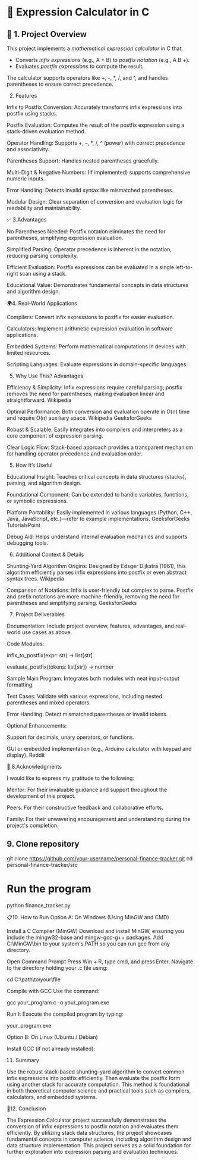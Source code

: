# 🧮 Expression Calculator in C

## 📄 1. Project Overview

This project implements a *mathematical expression calculator* in C that:

- Converts *infix expressions* (e.g., A + B) to *postfix notation* (e.g., A B +).
- Evaluates *postfix expressions* to compute the result.

The calculator supports operators like +, -, *, /, and ^, and handles parentheses to ensure correct precedence.


2. Features

Infix to Postfix Conversion: Accurately transforms infix expressions into postfix using stacks.

Postfix Evaluation: Computes the result of the postfix expression using a stack-driven evaluation method.

Operator Handling: Supports +, –, *, /, ^ (power) with correct precedence and associativity.

Parentheses Support: Handles nested parentheses gracefully.

Multi-Digit & Negative Numbers: (If implemented) supports comprehensive numeric inputs.

Error Handling: Detects invalid syntax like mismatched parentheses.

Modular Design: Clear separation of conversion and evaluation logic for readability and maintainability.

✅ 3.Advantages

No Parentheses Needed: Postfix notation eliminates the need for parentheses, simplifying expression evaluation.

Simplified Parsing: Operator precedence is inherent in the notation, reducing parsing complexity.

Efficient Evaluation: Postfix expressions can be evaluated in a single left-to-right scan using a stack.

Educational Value: Demonstrates fundamental concepts in data structures and algorithm design.

🌍4. Real-World Applications

Compilers: Convert infix expressions to postfix for easier evaluation.

Calculators: Implement arithmetic expression evaluation in software applications.

Embedded Systems: Perform mathematical computations in devices with limited resources.

Scripting Languages: Evaluate expressions in domain-specific languages.


5. Why Use This? Advantages

Efficiency & Simplicity: Infix expressions require careful parsing; postfix removes the need for parentheses, making evaluation linear and straightforward. 
Wikipedia

Optimal Performance: Both conversion and evaluation operate in O(n) time and require O(n) auxiliary space. 
Wikipedia
GeeksforGeeks

Robust & Scalable: Easily integrates into compilers and interpreters as a core component of expression parsing.

Clear Logic Flow: Stack-based approach provides a transparent mechanism for handling operator precedence and evaluation order.


5. How It’s Useful

Educational Insight: Teaches critical concepts in data structures (stacks), parsing, and algorithm design.

Foundational Component: Can be extended to handle variables, functions, or symbolic expressions.

Platform Portability: Easily implemented in various languages (Python, C++, Java, JavaScript, etc.)—refer to example implementations. 
GeeksforGeeks
TutorialsPoint

Debug Aid: Helps understand internal evaluation mechanics and supports debugging tools.

6. Additional Context & Details

Shunting‑Yard Algorithm Origins: Designed by Edsger Dijkstra (1961), this algorithm efficiently parses infix expressions into postfix or even abstract syntax trees. 
Wikipedia

Comparison of Notations: Infix is user-friendly but complex to parse. Postfix and prefix notations are more machine-friendly, removing the need for parentheses and simplifying parsing. 
GeeksforGeeks

7. Project Deliverables

Documentation: Include project overview, features, advantages, and real-world use cases as above.

Code Modules:

infix_to_postfix(expr: str) -> list[str]

evaluate_postfix(tokens: list[str]) -> number

Sample Main Program: Integrates both modules with neat input-output formatting.

Test Cases: Validate with various expressions, including nested parentheses and mixed operators.

Error Handling: Detect mismatched parentheses or invalid tokens.

Optional Enhancements:

Support for decimals, unary operators, or functions.

GUI or embedded implementation (e.g., Arduino calculator with keypad and display). 
Reddit

🧾 8.Acknowledgments

I would like to express my gratitude to the following:

Mentor: For their invaluable guidance and support throughout the development of this project.

Peers: For their constructive feedback and collaborative efforts.

Family: For their unwavering encouragement and understanding during the project's completion.


## 9. Clone repository
git clone https://github.com/your-username/personal-finance-tracker.git
cd personal-finance-tracker/src

# Run the program
python finance_tracker.py


📋10. How to Run
Option A: On Windows (Using MinGW and CMD)

Install a C Compiler (MinGW)
Download and install MinGW, ensuring you include the mingw32-base and mingw-gcc-g++ packages. Add C:\MinGW\bin to your system's PATH so you can run gcc from any directory.

Open Command Prompt
Press Win + R, type cmd, and press Enter. Navigate to the directory holding your .c file using:

cd C:\path\to\your\file


Compile with GCC
Use the command:

gcc your_program.c -o your_program.exe


Run It
Execute the compiled program by typing:

your_program.exe

Option B: On Linux (Ubuntu / Debian)

Install GCC (if not already installed):



11. Summary

Use the robust stack-based shunting-yard algorithm to convert common infix expressions into postfix efficiently. Then evaluate the postfix form using another stack for accurate computation. This method is foundational in both theoretical computer science and practical tools such as compilers, calculators, and embedded systems.

🏁12. Conclusion

The Expression Calculator project successfully demonstrates the conversion of infix expressions to postfix notation and evaluates them efficiently. By utilizing stack data structures, the project showcases fundamental concepts in computer science, including algorithm design and data structure implementation. This project serves as a solid foundation for further exploration into expression parsing and evaluation techniques.
